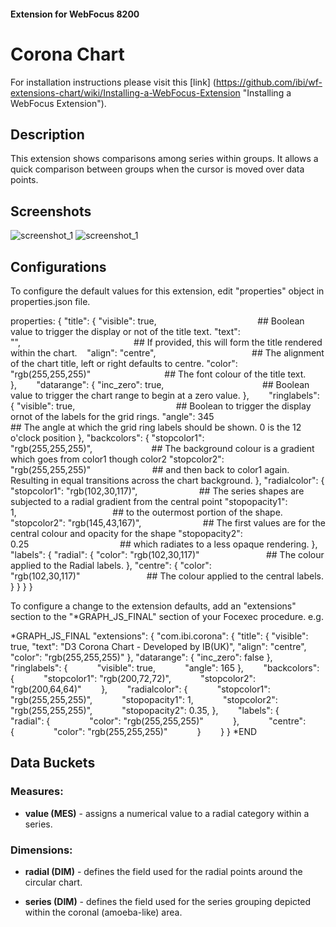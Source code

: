 #### Extension for WebFocus 8200
# Corona Chart
For installation instructions please visit this [link] (https://github.com/ibi/wf-extensions-chart/wiki/Installing-a-WebFocus-Extension "Installing a WebFocus Extension").
## Description
This extension shows comparisons among series within groups. It allows a quick comparison between groups when the cursor is moved over data points.
## Screenshots
![screenshot_1](https://github.com/TonyA-IBUK/wf-extensions-chart/blob/add-corona-extension/com.ibi.corona/screenshots/1.png)
![screenshot_1](https://github.com/TonyA-IBUK/wf-extensions-chart/blob/add-corona-extension/com.ibi.corona/screenshots/2.png)
## Configurations
To configure the default values for this extension, edit "properties" object in properties.json file.

properties: {
        "title": {
            "visible": true,                                         ## Boolean value to trigger the display or not of the title text.
            "text": "",                                              ## If provided, this will form the title rendered within the chart.   
            "align": "centre",                                       ## The alignment of the chart title, left or right defaults to centre.
            "color": "rgb(255,255,255)"                              ## The font colour of the title text.        
        },        
        "datarange": {
            "inc_zero": true,                                        ## Boolean value to trigger the chart range to begin at a zero value.
        },        
        "ringlabels": {
            "visible": true,                                         ## Boolean to trigger the display ornot of the labels for the grid rings.
            "angle": 345                                             ## The angle at which the grid ring labels should be shown. 0 is the 12 o'clock position
        },
    "backcolors": {
        "stopcolor1": "rgb(255,255,255)",                        ## The background colour is a gradient which goes from color1 though color2
        "stopcolor2": "rgb(255,255,255)"                         ## and then back to color1 again. Resulting in equal transitions across the chart background.
        },
        "radialcolor": {
            "stopcolor1": "rgb(102,30,117)",                         ## The series shapes are subjected to a radial gradient from the central point
            "stopopacity1": 1,                                       ## to the outermost portion of the shape.
            "stopcolor2": "rgb(145,43,167)",                         ## The first values are for the central colour and opacity for the shape
            "stopopacity2": 0.25                                     ## which radiates to a less opaque rendering.
        },
        "labels": {
            "radial": {
                "color": "rgb(102,30,117)"                           ## The colour applied to the Radial labels.
            },
            "centre": {
                "color": "rgb(102,30,117)"                           ## The colour applied to the central labels.
            }
        }
    }
}

To configure a change to the extension defaults, add an "extensions" section to the "*GRAPH_JS_FINAL" section of your Focexec procedure. e.g.

*GRAPH_JS_FINAL
"extensions": {
    "com.ibi.corona": {
        "title": {
            "visible": true,
            "text": "D3 Corona Chart - Developed by IB(UK)",
            "align": "centre",
            "color": "rgb(255,255,255)"
        },
        "datarange": {
            "inc_zero": false
        },        
        "ringlabels": {            
            "visible": true,            
            "angle": 165
        },        
        "backcolors": {            
            "stopcolor1": "rgb(200,72,72)",            
            "stopcolor2": "rgb(200,64,64)"        
        },        
        "radialcolor": {            
            "stopcolor1": "rgb(255,255,255)",            
            "stopopacity1": 1,            
            "stopcolor2": "rgb(255,255,255)",            
            "stopopacity2": 0.35,
        },        
        "labels": {            
            "radial": {                
                "color": "rgb(255,255,255)"            
            },            
            "centre": {                
                "color": "rgb(255,255,255)"            
            }        
        }
    }
*END

## Data Buckets

### Measures:

* **value (MES)** - assigns a numerical value to a radial category within a series.

### Dimensions:

* **radial (DIM)** - defines the field used for the radial points around the circular chart.

* **series (DIM)** - defines the field used for the series grouping depicted within the coronal (amoeba-like) area.
